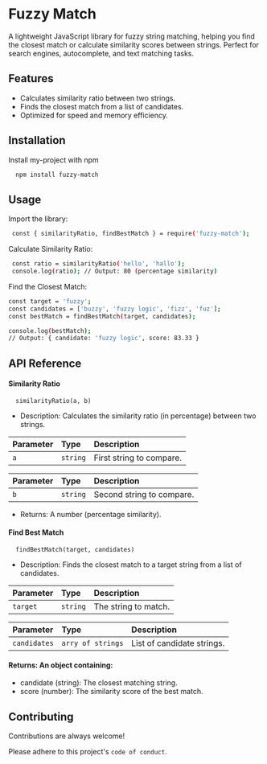 
# Fuzzy Match

A lightweight JavaScript library for fuzzy string matching, helping you find the closest match or calculate similarity scores between strings. Perfect for search engines, autocomplete, and text matching tasks.



## Features

- Calculates similarity ratio between two strings.
- Finds the closest match from a list of candidates.
- Optimized for speed and memory efficiency.


## Installation

Install my-project with npm

```bash
  npm install fuzzy-match
```
    
## Usage

Import the library:

```bash
 const { similarityRatio, findBestMatch } = require('fuzzy-match');

```
Calculate Similarity Ratio:

```bash
 const ratio = similarityRatio('hello', 'hallo');
 console.log(ratio); // Output: 80 (percentage similarity)
```
Find the Closest Match:
```bash
const target = 'fuzzy';
const candidates = ['buzzy', 'fuzzy logic', 'fizz', 'fuz'];
const bestMatch = findBestMatch(target, candidates);

console.log(bestMatch);
// Output: { candidate: 'fuzzy logic', score: 83.33 }

```




## API Reference

#### Similarity Ratio

```http
  similarityRatio(a, b)
```
- Description: Calculates the similarity ratio (in percentage) between two strings.

| Parameter | Type     | Description                |
| :-------- | :------- | :------------------------- |
|      `a ` | `string` | First string to compare. |

| Parameter | Type     | Description                |
| :-------- | :------- | :------------------------- |
|      `b ` | `string` | Second string to compare. |

- Returns: A number (percentage similarity).

#### Find Best Match

```http
  findBestMatch(target, candidates)
```
- Description: Finds the closest match to a target string from a list of candidates.

| Parameter | Type     | Description                       |
| :-------- | :------- | :-------------------------------- |
| `target ` | `string` | The string to match. |

| Parameter | Type     | Description                |
| :-------- | :------- | :------------------------- |
| `candidates` | `arry of strings` | List of candidate strings. |

#### Returns: An object containing:
- candidate (string): The closest matching string.
- score (number): The similarity score of the best match.



## Contributing

Contributions are always welcome!

Please adhere to this project's `code of conduct`.

